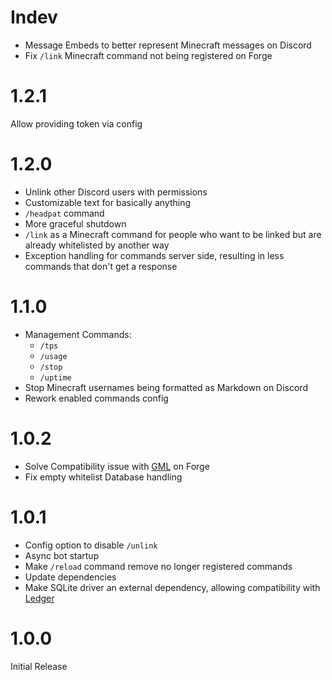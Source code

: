 # Indev
- Message Embeds to better represent Minecraft messages on Discord
- Fix `/link` Minecraft command not being registered on Forge

# 1.2.1
Allow providing token via config

# 1.2.0
- Unlink other Discord users with permissions
- Customizable text for basically anything
- `/headpat` command
- More graceful shutdown
- `/link` as a Minecraft command for people who want to be linked but are already whitelisted by another way
- Exception handling for commands server side, resulting in less commands that don't get a response

# 1.1.0
- Management Commands:
    - `/tps`
    - `/usage`
    - `/stop`
    - `/uptime`
- Stop Minecraft usernames being formatted as Markdown on Discord
- Rework enabled commands config

# 1.0.2
- Solve Compatibility issue with [GML](https://modrinth.com/mod/gml) on Forge
- Fix empty whitelist Database handling

# 1.0.1
- Config option to disable `/unlink`
- Async bot startup
- Make `/reload` command remove no longer registered commands
- Update dependencies
- Make SQLite driver an external dependency, allowing compatibility with [Ledger](https://modrinth.com/mod/ledger)

# 1.0.0
Initial Release